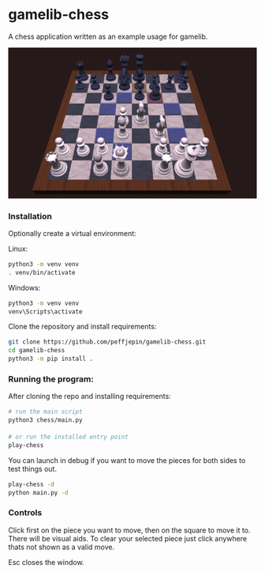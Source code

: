 # gamelib-chess
A chess application written as an example usage for gamelib.

![Screenshot](/assets/app-screenshot.png)

### Installation

Optionally create a virtual environment:

Linux:

```sh
python3 -m venv venv
. venv/bin/activate
```

Windows:

```cmd
python3 -m venv venv
venv\Scripts\activate
```

Clone the repository and install requirements:

```sh
git clone https://github.com/peffjepin/gamelib-chess.git
cd gamelib-chess
python3 -m pip install .
```


### Running the program:

After cloning the repo and installing requirements:

```sh
# run the main script
python3 chess/main.py

# or run the installed entry point
play-chess
```

You can launch in debug if you want to move the pieces for both sides to test things out.

```sh
play-chess -d
python main.py -d
```


### Controls

Click first on the piece you want to move, then on the square to move it to. There will be visual aids.
To clear your selected piece just click anywhere thats not shown as a valid move.

Esc closes the window. 
